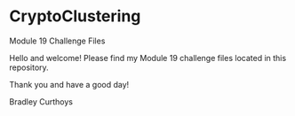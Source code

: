 # CryptoClustering
Module 19 Challenge Files

Hello and welcome! Please find my Module 19 challenge files located in this repository.

Thank you and have a good day!

Bradley Curthoys
